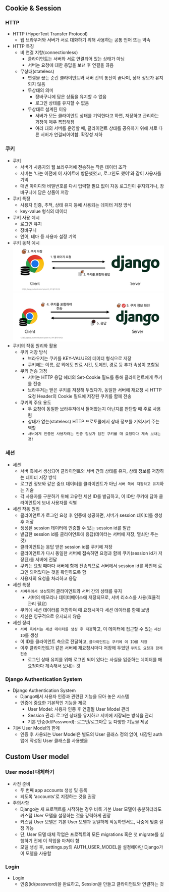 ## Cookie & Session
### HTTP
- HTTP (HyperText Transfer Protocol)
  - 웹 브라우저와 서버가 서로 대화하기 위해 사용하는 공통 언어 또는 약속
- HTTP 특징
  - 비 연결 지향(connectionless)
    - 클라이언트는 서버와 서로 연결되어 있는 상태가 아님
    - 서버는 요청에 대한 응답을 보낸 후 연결을 끊음
  - 무상태(stateless)
    - 연결을 끊는 순간 클라이언트와 서버 간의 통신이 끝나며, 상태 정보가 유지되지 않음
    - 무상태의 의미
      - 장바구니에 담은 상품을 유지할 수 없음
      - 로그인 상태를 유지할 수 없음
    - 무상태로 설계된 이유
      - 서버가 모든 클라이언트 상태를 기억한다고 하면, 저장하고 관리하는 과정이 매우 복잡해짐
      - 여러 대의 서버를 운영할 때, 클라이언트 상태를 공유하기 위해 서로 다른 서버가 연결되어야함. 확장성 저하

### 쿠키
- 쿠키
  - 서버가 사용자의 웹 브라우저에 전송하는 작은 데이터 조각
  - 서버는 '나는 이전에 이 사이트에 방문했엇고, 로그인도 했어'와 같이 사용자를 기억
  - 매번 아이디와 비밀번호를 다시 입력할 필요 없이 자동 로그인이 유지되거나, 장바구니에 담은 상품이 저장
- 쿠키 특징
  - 사용자 인증, 추적, 상태 유지 등에 사용되는 데이터 저장 방식
  - key-value 형식의 데이터
- 쿠키 사용 예시
  - 로그인 유지
  - 장바구니
  - 언어, 테마 등 사용자 설정 기억
- 쿠키 동작 예시
![쿠키 동작 예시 1](수업자료/쿠키%20동작%20예시%201.png)
![쿠키 동작 예시 2](수업자료/쿠키%20동작%20예시%202.png)
- 쿠키의 작동 원리와 활용
  - 쿠키 저장 방식
    - 브라우저는 쿠키를 KEY-VALUE의 데이터 형식으로 저장
    - 쿠키에는 이름, 값 외에도 만료 시간, 도메인, 경로 등 추가 속성이 포함됨
  - 쿠키 전송 과정
    - 서버는 HTTP 응답 헤더의 Set-Cookie 필드를 통해 클라이언트에게 쿠키를 전송
    - 브라우저는 받은 쿠키를 저장해 두었다가, 동일한 서버에 재요청 시 HTTP 요청 Header의 Cookie 필드에 저장된 쿠키를 함께 전송
  - 쿠키의 주요 용도
    - 두 요청이 동일한 브라우저에서 들어왔는지 아닌지를 판단할 때 주로 사용됨
    - 상태가 없는(stateless) HTTP 프로토콜에서 상태 정보를 기억시켜 주는 역할
    - `서버에게 인증된 사용자라는 인증 정보가 담긴 쿠키를 매 요청마다 계속 보내는 것!`

### 세션
- 세션
  - 서버 측에서 생성되어 클라이언트와 서버 간의 상태를 유지, 상태 정보를 저장하는 데이터 저장 방식
  - 로그인 정보와 같은 중요 데이터를 클라이언트가 아닌 `서버 쪽에 저장하고 유지`하는 기술
  - 각 사용자를 구분하기 위해 고유한 세션 ID를 발급하고, 이 ID만 쿠키에 담아 클라이언트에 보내 사용자를 식별
- 세션 작동 원리
  - 클라이언트가 로그인 요청 후 인증에 성공하면, 서버가 session 데이터를 생성 후 저장
  - 생성된 session 데이터에 인증할 수 있는 session id를 발급
  - 발급한 session id를 클라이언트에 응답(데이터는 서버에 저장, 열쇠만 주는 것)
  - 클라이언트는 응답 받은 session id를 쿠키에 저장
  - 클라이언트가 다시 동일한 서버에 접속하면 요청과 함께 쿠키(session id가 저장된)를 서버에 전달
  - 쿠키는 요청 때마다 서버에 함께 전송되므로 서버에서 session id를 확인해 로그인 되어있다는 것을 확인하도록 함
  - 사용자의 요청을 처리하고 응답
- 세션 특징
  - `서버측에서 생성`되어 클라이언트와 서버 간의 상태를 유지
    - 서버의 메모리나 데이터베이스에 저장되므로, 서버 리소스를 사용(효율적 관리 필요)
  - 쿠키에 세션 데이터를 저장하며 매 요청시마다 세션 데이터를 함께 보냄
  - 세션은 영구적으로 유지되지 않음
- 세션 정리
  - `서버 측에서는 세션 데이터를 생성 후 저장`하고, 이 데이터에 접근할 수 있는 `세션 ID`를 생성
  - 이 ID를 클라이언트 측으로 전달하고, `클라이언트는 쿠키에 이 ID를 저장`
  - 이후 클라이언트가 같은 서버에 재요청시마다 저장해 두었던 `쿠키도 요청과 함께 전송`
    - 로그인 상태 유지를 위해 로그인 되어 있다는 사실을 입증하는 데이터를 매 요청마다 계속해서 보내는 것
  
### Django Authentication System
- Django Authentication System
  - Django에서 사용자 인증과 관련된 기능을 모아 놓은 시스템
  - 인증에 중요한 기본적인 기능을 제공
    - User Model: 사용자 인증 후 연결될 User Model 관리
    - Session 관리: 로그인 상태를 유지하고 서버에 저장되는 방식을 관리
    - 기본 인증(Id/Password): 로그인/로그아웃 등 다양한 기능을 제공
- 기본 User Model의 한계
  - 인증 후 사용되는 User Model은 별도의 User 클래스 정의 없이, 내장된 auth 앱에 작성된 User 클래스를 사용했음

## Custom User model
### User model 대체하기
- 사전 준비
  - 두 번째 app accounts 생성 및 등록
  - 되도록 'accounts'로 지정하는 것을 권장
- 주의사항
  - Django는 새 프로젝트를 시작하는 경우 비록 기본 User 모델이 충분하더라도 커스텀 User 모델을 설정하는 것을 강력하게 권장
  - 커스텀 User 모델은 기본 User 모델과 동일하게 작동하면서도, 나중에 맞춤 설정 가능
  - 단, User 모델 대체 작업은 프로젝트의 모든 migrations 혹은 첫 migrate를 실행하기 전에 이 작업을 마쳐야 함
  - 모델 생성 후, settings.py의 AUTH_USER_MODEL을 설정해야만 Django가 이 모델을 사용함

### Login
- Login
  - 인증(id/password)을 완료하고, Session을 만들고 클라이언트와 연결하는 것
  
